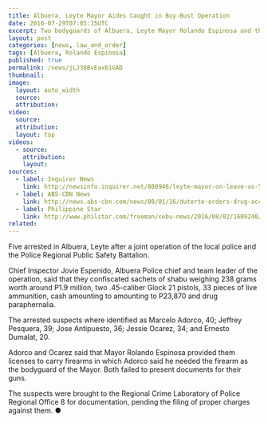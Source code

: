```yaml
---
title: Albuera, Leyte Mayor Aides Caught in Buy-Bust Operation
date: 2016-07-29T07:05:15UTC
excerpt: Two bodyguards of Albuera, Leyte Mayor Rolando Espinosa and three other individuals were arrested by authorities in a buy-bust operation in Barangay Benolho on 28 July 2016.
layout: post
categories: [news, law_and_order]
tags: [Albuera, Rolando Espinosa]
published: true
permalink: /news/jLJ38BvEax61GAD
thumbnail:
image:
  layout: auto_width
  source: 
  attribution: 
video:
  source: 
  attribution: 
  layout: top
videos:
  - source: 
    attribution: 
    layout: 
sources:
  - label: Inquirer News
    link: http://newsinfo.inquirer.net/800946/leyte-mayor-on-leave-as-5-in-his-staff-caught-with-p1-9m-shabu
  - label: ABS-CBN News
    link: http://news.abs-cbn.com/news/08/01/16/duterte-orders-drug-accused-mayor-to-surrender-within-24-hours
  - label: Philippine Star
    link: http://www.philstar.com/freeman/cebu-news/2016/08/02/1609240/osmea-backs-pdea-lieu-city-police
related:
---
```


Five arrested in Albuera, Leyte after a joint operation of the local police and the Police Regional Public Safety Battalion.

Chief Inspector Jovie Espenido, Albuera Police chief and team leader of the operation, said that they confiscated sachets of shabu weighing 238 grams worth around P1.9 million, two .45-caliber Glock 21 pistols, 33 pieces of live ammunition, cash amounting to amounting to P23,870 and drug paraphernalia.

The arrested suspects where identified as Marcelo Adorco, 40; Jeffrey Pesquera, 39; Jose Antipuesto, 36; Jessie Ocarez, 34; and Ernesto Dumalat, 20.

Adorco and Ocarez said that Mayor Rolando Espinosa provided them licenses to carry firearms in which Adorco said he needed the firearm as the bodyguard of the Mayor. Both failed to present documents for their guns.

The suspects were brought to the Regional Crime Laboratory of Police Regional Office 8 for documentation, pending the filing of proper charges against them.
&#x25cf;
